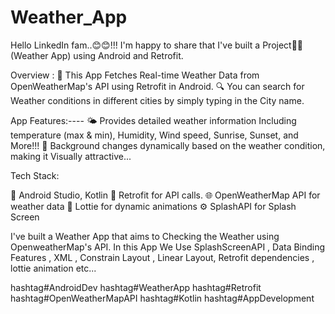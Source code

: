 # Weather_App
Hello LinkedIn fam..😊😊!!!
I'm happy to share that I've built a Project🚀🚀 (Weather App) using Android and Retrofit.

Overview :
📱 This App Fetches Real-time Weather Data from OpenWeatherMap's API using Retrofit in Android.
🔍 You can search for Weather conditions in different cities by simply typing in the City name.

App Features:----
🌤️ Provides detailed weather information Including temperature (max & min), Humidity, Wind speed, Sunrise, Sunset, and More!!!
🌈 Background changes dynamically based on the weather condition, making it Visually attractive...

Tech Stack:

🔧 Android Studio, Kotlin
📡 Retrofit for API calls.
🌐 OpenWeatherMap API for weather data
🎨 Lottie for dynamic animations
⚙️ SplashAPI for Splash Screen



I've built a Weather App that aims to  Checking the Weather using OpenweatherMap's API.
In this App We Use  SplashScreenAPI , Data Binding Features , XML , Constrain Layout , Linear Layout, Retrofit dependencies , lottie animation etc...

 
hashtag#AndroidDev hashtag#WeatherApp hashtag#Retrofit hashtag#OpenWeatherMapAPI hashtag#Kotlin hashtag#AppDevelopment 
